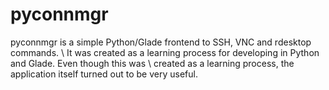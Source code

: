 pyconnmgr
=========

pyconnmgr is a simple Python/Glade frontend to SSH, VNC and rdesktop commands. \ It was created as a learning process for developing in Python and Glade. Even though this was \ created as a learning process, the application itself turned out to be very useful.
